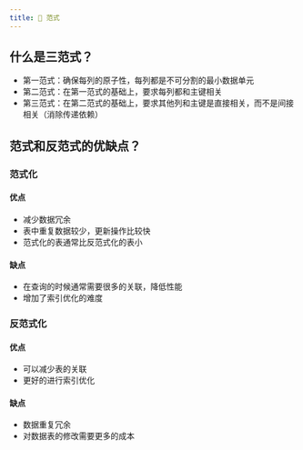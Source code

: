 ```yaml
---
title: 🤚 范式
---
```


## 什么是三范式？

- 第一范式：确保每列的原子性，每列都是不可分割的最小数据单元
- 第二范式：在第一范式的基础上，要求每列都和主键相关
- 第三范式：在第二范式的基础上，要求其他列和主键是直接相关，而不是间接相关（消除传递依赖）

## 范式和反范式的优缺点？

### 范式化

#### **优点**

- 减少数据冗余
- 表中重复数据较少，更新操作比较快
- 范式化的表通常比反范式化的表小

#### **缺点**

- 在查询的时候通常需要很多的关联，降低性能
- 增加了索引优化的难度

### 反范式化

#### **优点**

- 可以减少表的关联
- 更好的进行索引优化

#### **缺点**

- 数据重复冗余
- 对数据表的修改需要更多的成本
